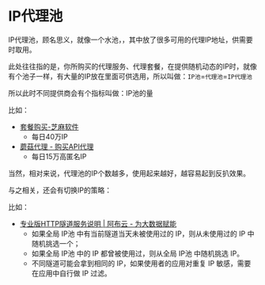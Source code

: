 # IP代理池

IP代理池，顾名思义，就像一个水池，，其中放了很多可用的代理IP地址，供需要时取用。

此处往往指的是，你所购买的代理服务、代理套餐，在提供随机动态的IP时，就像有个池子一样，有大量的IP放在里面可供选用，所以叫做：`IP池`=`代理池`=`IP代理池`

所以此时不同提供商会有个指标叫做：IP池的量

比如：
* [套餐购买-芝麻软件](http://www.zhimaruanjian.com/pay/)
  * 每日40万IP
* [蘑菇代理 - 购买API代理](http://www.moguproxy.com/buy)
  * 每日15万高匿名IP

当然，相对来说，代理池的IP个数越多，使用起来越好，越容易起到反扒效果。

与之相关，还会有切换IP的策略：

比如：

* [专业版HTTP隧道服务说明 | 阿布云 - 为大数据赋能](https://www.abuyun.com/http-proxy/pro-intro.html)
  * 如果全局 IP池 中有当前隧道当天未被使用过的 IP，则从未使用过的 IP 中随机挑选一个；
  * 如果全局 IP池 中的 IP 都曾被使用过，则从全局 IP池 中随机挑选 IP。
  * 不同隧道可能会拿到相同的 IP，如果使用者的应用对重复 IP 敏感，需要在应用中自行做 IP 过滤。
